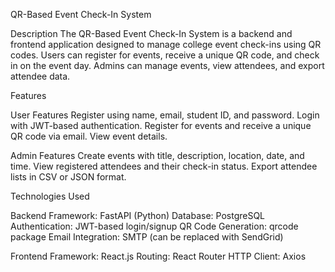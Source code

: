 QR-Based Event Check-In System

Description
The QR-Based Event Check-In System is a backend and frontend application designed to manage college event check-ins using QR codes. Users can register for events, receive a unique QR code, and check in on the event day. Admins can manage events, view attendees, and export attendee data.

Features

User Features
Register using name, email, student ID, and password.
Login with JWT-based authentication.
Register for events and receive a unique QR code via email.
View event details.

Admin Features
Create events with title, description, location, date, and time.
View registered attendees and their check-in status.
Export attendee lists in CSV or JSON format.

Technologies Used

Backend
Framework: FastAPI (Python)
Database: PostgreSQL
Authentication: JWT-based login/signup
QR Code Generation: qrcode package
Email Integration: SMTP (can be replaced with SendGrid)

Frontend
Framework: React.js
Routing: React Router
HTTP Client: Axios
